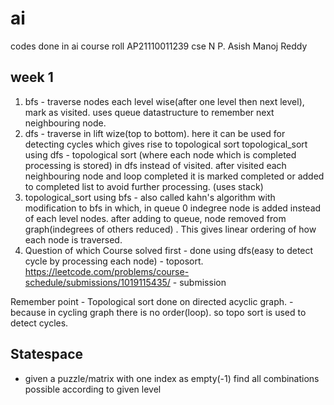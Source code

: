 # ai
codes done in ai course 
roll AP21110011239
cse N P. Asish Manoj Reddy


## week 1 
1. bfs - traverse nodes each level wise(after one level then next level), mark as visited. uses queue datastructure to remember next neighbouring node.
2. dfs - traverse in lift wize(top to bottom). here it can be used for detecting cycles which gives rise to topological sort
topological_sort using dfs - topological sort (where each node which is completed processing is stored) in dfs instead of visited. 
after visited each neighbouring node and loop completed it is marked completed or added to completed list to avoid further processing. (uses stack)
3. topological_sort using bfs - also called kahn's algorithm with modification to bfs in which, in queue 0 indegree node is added instead of each level nodes. after adding to queue, node removed from graph(indegrees of others reduced) . 
This gives linear ordering of how each node is traversed.
4. Question of which Course solved first - done using dfs(easy to detect cycle by processing each node) - toposort.
   https://leetcode.com/problems/course-schedule/submissions/1019115435/ - submission 

Remember point - Topological sort done on directed acyclic graph. - because in cycling graph there is no order(loop). so topo sort is used to detect cycles.


## Statespace
* given a puzzle/matrix with one index as empty(-1) find all combinations possible according to given level
